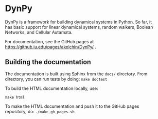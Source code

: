 DynPy
=====

DynPy is a framework for building dynamical systems in Python.  So far, it has basic support for linear dynamical systems, random walkers, Boolean Networks, and Cellular Autamata.

For documentation, see the GitHub pages at https://github.iu.edu/pages/akolchin/DynPy/ .  


Building the documentation
--------------------------

The documentation is built using Sphinx from the ``docs/`` directory.  From directory, you can run tests by doing:
``make doctest``

To build the HTML documentation locally, use:

``make html``

To make the HTML documentation and push it to the GitHub pages repository, do:
``./make_gh_pages.sh``



